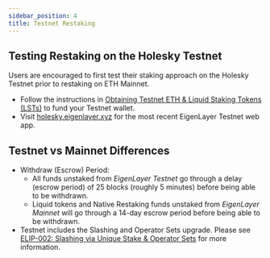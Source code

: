 ```yaml
---
sidebar_position: 4
title: Testnet Restaking
---
```


## Testing Restaking on the Holesky Testnet

Users are encouraged to first test their staking approach on the Holesky Testnet prior to restaking on ETH Mainnet.

* Follow the instructions in [Obtaining Testnet ETH & Liquid Staking Tokens (LSTs)](obtaining-testnet-eth-and-liquid-staking-tokens-lsts.md) to fund your Testnet wallet.
* Visit [holesky.eigenlayer.xyz](https://holesky.eigenlayer.xyz/) for the most recent EigenLayer Testnet web app.



## Testnet vs Mainnet Differences

- Withdraw (Escrow) Period:
    - All funds unstaked from _EigenLayer Testnet_ go through a delay (escrow period) of 25 blocks (roughly 5 minutes) before being able to be withdrawn.
    - Liquid tokens and Native Restaking funds unstaked from _EigenLayer Mainnet_ will go through a 14-day escrow period before being able to be withdrawn.
- Testnet includes the Slashing and Operator Sets upgrade. Please see [ELIP-002: Slashing via Unique Stake & Operator Sets](https://github.com/eigenfoundation/ELIPs/blob/main/ELIPs/ELIP-002.md) for more information.

